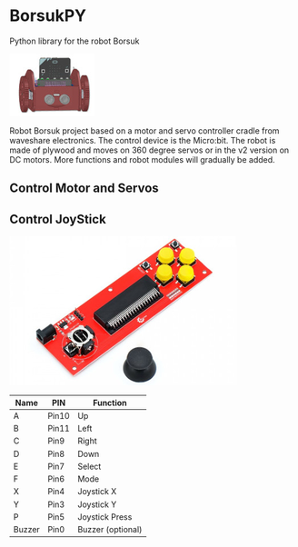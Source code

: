 # BorsukPY
Python library for the robot Borsuk

![icon.jpg](https://github.com/cyryllo/BorsukPY/blob/main/icon.jpg)

Robot Borsuk project based on a motor and servo controller cradle from waveshare electronics. The control device is the Micro:bit. The robot is made of plywood and moves on 360 degree servos or in the v2 version on DC motors. More functions and robot modules will gradually be added.

## Control Motor and Servos


## Control JoyStick

![joystick.jpg](https://github.com/cyryllo/BorsukPY/blob/main/joystick.jpg)

|  Name | PIN  |  Function |
|---|---|---|
| A  | Pin10  |  Up |
| B | Pin11  |  Left | 
| C |  Pin9 |  Right |
| D | Pin8  |  Down |
| E | Pin7  |  Select |
| F |  Pin6 |  Mode |
| X |  Pin4 | Joystick X  |
| Y | Pin3  | Joystick Y |
| P |  Pin5 | Joystick Press  |
| Buzzer |  Pin0 |  Buzzer (optional) |
